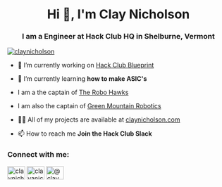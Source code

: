 <h1 align="center">Hi 👋, I'm Clay Nicholson</h1>
<h3 align="center">I am a Engineer at Hack Club HQ in Shelburne, Vermont</h3>

<p align="left"> <a href="https://github.com/ryo-ma/github-profile-trophy"><img src="https://github-profile-trophy.vercel.app/?username=claynicholson" alt="claynicholson" /></a> </p>

- 🔭 I’m currently working on [Hack Club Blueprint](https://github.com/hackclub/blueprint)

- 🌱 I’m currently learning **how to make ASIC's**

- I am a the captain of [The Robo Hawks](https://github.com/orgs/robohawks5741/dashboard)

- I am also the captain of [Green Mountain Robotics](https://github.com/orgs/greenmountainrobotics/dashboard)

- 👨‍💻 All of my projects are available at [claynicholson.com](claynicholson.com)

- 📫 How to reach me **Join the Hack Club Slack**

<h3 align="left">Connect with me:</h3>
<p align="left">
<a href="https://linkedin.com/in/claynicholson" target="blank"><img align="center" src="https://raw.githubusercontent.com/rahuldkjain/github-profile-readme-generator/master/src/images/icons/Social/linked-in-alt.svg" alt="claynicholson" height="30" width="40" /></a>
<a href="https://instagram.com/clayanicholson" target="blank"><img align="center" src="https://raw.githubusercontent.com/rahuldkjain/github-profile-readme-generator/master/src/images/icons/Social/instagram.svg" alt="clayanicholson" height="30" width="40" /></a>
<a href="https://www.youtube.com/c/@clay_nicholson" target="blank"><img align="center" src="https://raw.githubusercontent.com/rahuldkjain/github-profile-readme-generator/master/src/images/icons/Social/youtube.svg" alt="@clay_nicholson" height="30" width="40" /></a>
</p>

